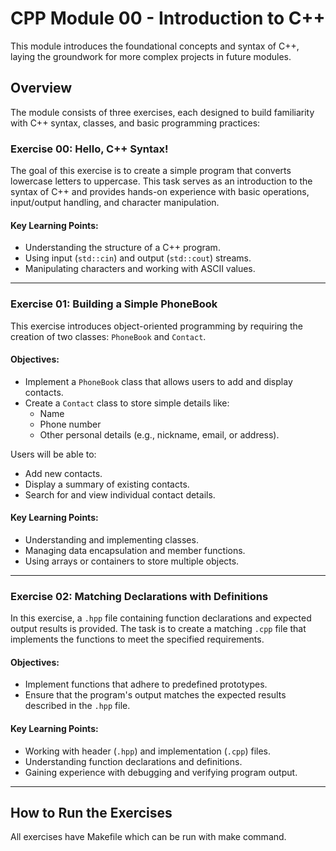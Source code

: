 # CPP Module 00 - Introduction to C++ 

This module introduces the foundational concepts and syntax of C++, laying the groundwork for more complex projects in future modules.

## Overview

The module consists of three exercises, each designed to build familiarity with C++ syntax, classes, and basic programming practices:

### Exercise 00: Hello, C++ Syntax!
The goal of this exercise is to create a simple program that converts lowercase letters to uppercase. This task serves as an introduction to the syntax of C++ and provides hands-on experience with basic operations, input/output handling, and character manipulation.

#### Key Learning Points:
- Understanding the structure of a C++ program.
- Using input (`std::cin`) and output (`std::cout`) streams.
- Manipulating characters and working with ASCII values.

---

### Exercise 01: Building a Simple PhoneBook
This exercise introduces object-oriented programming by requiring the creation of two classes: `PhoneBook` and `Contact`. 

#### Objectives:
- Implement a `PhoneBook` class that allows users to add and display contacts.
- Create a `Contact` class to store simple details like:
  - Name
  - Phone number
  - Other personal details (e.g., nickname, email, or address).

Users will be able to:
- Add new contacts.
- Display a summary of existing contacts.
- Search for and view individual contact details.

#### Key Learning Points:
- Understanding and implementing classes.
- Managing data encapsulation and member functions.
- Using arrays or containers to store multiple objects.

---

### Exercise 02: Matching Declarations with Definitions
In this exercise, a `.hpp` file containing function declarations and expected output results is provided. The task is to create a matching `.cpp` file that implements the functions to meet the specified requirements.

#### Objectives:
- Implement functions that adhere to predefined prototypes.
- Ensure that the program's output matches the expected results described in the `.hpp` file.

#### Key Learning Points:
- Working with header (`.hpp`) and implementation (`.cpp`) files.
- Understanding function declarations and definitions.
- Gaining experience with debugging and verifying program output.

---

## How to Run the Exercises
All exercises have Makefile which can be run with make command.
